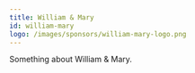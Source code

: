 ```yaml
---
title: William & Mary
id: william-mary
logo: /images/sponsors/william-mary-logo.png
---
```


Something about William & Mary.
